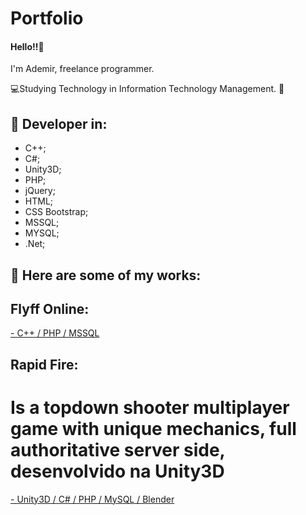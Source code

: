 # Portfolio

#### Hello!!👋

I'm Ademir, freelance programmer.

💻Studying Technology in Information Technology Management. 🤝

## 🦄 Developer in:
  - C++;
  - C#;
  - Unity3D;
  - PHP;
  - jQuery;
  - HTML;
  - CSS Bootstrap;
  - MSSQL;
  - MYSQL;
  - .Net;
  
## 💼 Here are some of my works:

## Flyff Online:


[- C++ / PHP / MSSQL](https://realflyff.com/)


## Rapid Fire:

  # Is a topdown shooter multiplayer game with unique mechanics, full authoritative server side, desenvolvido na Unity3D

[- Unity3D / C# / PHP / MySQL / Blender](https://youtube.com/playlist?list=PL78bIUG0apNpS94t-QguSEdB6c4LuSE3b)

